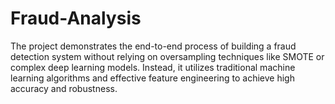 # Fraud-Analysis
The project demonstrates the end-to-end process of building a fraud detection system without relying on oversampling techniques like SMOTE or complex deep learning models. Instead, it utilizes traditional machine learning algorithms and effective feature engineering to achieve high accuracy and robustness.

